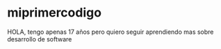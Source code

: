 # miprimercodigo
HOLA, tengo apenas 17 años pero quiero seguir aprendiendo mas sobre desarrollo de software
